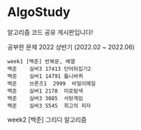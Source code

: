 # AlgoStudy
알고리즘 코드 공유 게시판입니다!

공부한 문제
2022 상반기 (2022.02 ~ 2022.06)

```
week1 [백준] 반복문, 배열
백준    실버3 17413 단어뒤집기2
백준    실버1 14791 톱니바퀴
백준    브론즈1  2999  비밀이메일
백준    실버1 2178  미로탐색
백준    실버3 3085  사탕게임
백준    실버3 5545  최고의 피자
```

week2 [백준] 그리디 알고리즘
```
```



